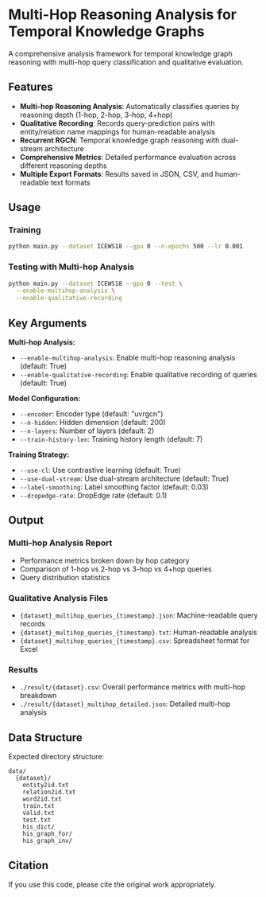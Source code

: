 # Multi-Hop Reasoning Analysis for Temporal Knowledge Graphs

A comprehensive analysis framework for temporal knowledge graph reasoning with multi-hop query classification and qualitative evaluation.

## Features

- **Multi-hop Reasoning Analysis**: Automatically classifies queries by reasoning depth (1-hop, 2-hop, 3-hop, 4+hop)
- **Qualitative Recording**: Records query-prediction pairs with entity/relation name mappings for human-readable analysis
- **Recurrent RGCN**: Temporal knowledge graph reasoning with dual-stream architecture
- **Comprehensive Metrics**: Detailed performance evaluation across different reasoning depths
- **Multiple Export Formats**: Results saved in JSON, CSV, and human-readable text formats

## Usage

### Training

```bash
python main.py --dataset ICEWS18 --gpu 0 --n-epochs 500 --lr 0.001
```

### Testing with Multi-hop Analysis

```bash
python main.py --dataset ICEWS18 --gpu 0 --test \
  --enable-multihop-analysis \
  --enable-qualitative-recording
```

## Key Arguments

**Multi-hop Analysis:**
- `--enable-multihop-analysis`: Enable multi-hop reasoning analysis (default: True)
- `--enable-qualitative-recording`: Enable qualitative recording of queries (default: True)

**Model Configuration:**
- `--encoder`: Encoder type (default: "uvrgcn")
- `--n-hidden`: Hidden dimension (default: 200)
- `--n-layers`: Number of layers (default: 2)
- `--train-history-len`: Training history length (default: 7)

**Training Strategy:**
- `--use-cl`: Use contrastive learning (default: True)
- `--use-dual-stream`: Use dual-stream architecture (default: True)
- `--label-smoothing`: Label smoothing factor (default: 0.03)
- `--dropedge-rate`: DropEdge rate (default: 0.1)

## Output

### Multi-hop Analysis Report
- Performance metrics broken down by hop category
- Comparison of 1-hop vs 2-hop vs 3-hop vs 4+hop queries
- Query distribution statistics

### Qualitative Analysis Files
- `{dataset}_multihop_queries_{timestamp}.json`: Machine-readable query records
- `{dataset}_multihop_queries_{timestamp}.txt`: Human-readable analysis
- `{dataset}_multihop_queries_{timestamp}.csv`: Spreadsheet format for Excel

### Results
- `./result/{dataset}.csv`: Overall performance metrics with multi-hop breakdown
- `./result/{dataset}_multihop_detailed.json`: Detailed multi-hop analysis

## Data Structure

Expected directory structure:
```
data/
  {dataset}/
    entity2id.txt
    relation2id.txt
    word2id.txt
    train.txt
    valid.txt
    test.txt
    his_dict/
    his_graph_for/
    his_graph_inv/
```

## Citation

If you use this code, please cite the original work appropriately.
